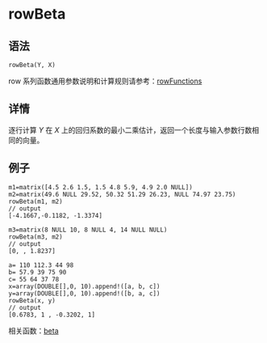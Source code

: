 # rowBeta

## 语法

`rowBeta(Y, X)`

row 系列函数通用参数说明和计算规则请参考：[rowFunctions](../themes/rowFunctions.md)

## 详情

逐行计算 *Y* 在 *X* 上的回归系数的最小二乘估计，返回一个长度与输入参数行数相同的向量。

## 例子

```
m1=matrix([4.5 2.6 1.5, 1.5 4.8 5.9, 4.9 2.0 NULL])
m2=matrix(49.6 NULL 29.52, 50.32 51.29 26.23, NULL 74.97 23.75)
rowBeta(m1, m2)
// output
[-4.1667,-0.1182, -1.3374]

m3=matrix(8 NULL 10, 8 NULL 4, 14 NULL NULL)
rowBeta(m3, m2)
// output
[0, , 1.8237]

a= 110 112.3 44 98
b= 57.9 39 75 90
c= 55 64 37 78
x=array(DOUBLE[],0, 10).append!([a, b, c])
y=array(DOUBLE[],0, 10).append!([b, a, c])
rowBeta(x, y)
// output
[0.6783, 1 , -0.3202, 1]
```

相关函数：[beta](../b/beta.md)

